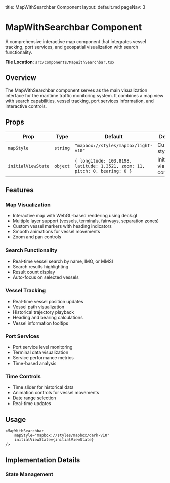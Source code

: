 <frontmatter>
title: MapWithSearchbar Component
layout: default.md
pageNav: 3
</frontmatter>

# MapWithSearchbar Component

A comprehensive interactive map component that integrates vessel tracking, port services, and geospatial visualization with search functionality.

**File Location**: `src/components/MapWithSearchbar.tsx`

## Overview

The MapWithSearchbar component serves as the main visualization interface for the maritime traffic monitoring system. It combines a map view with search capabilities, vessel tracking, port services information, and interactive controls.

## Props

| Prop               | Type     | Default                                                                     | Description                    |
| ------------------ | -------- | --------------------------------------------------------------------------- | ------------------------------ |
| `mapStyle`         | `string` | `"mapbox://styles/mapbox/light-v10"`                                        | Custom map style URL           |
| `initialViewState` | `object` | `{ longitude: 103.8198, latitude: 1.3521, zoom: 11, pitch: 0, bearing: 0 }` | Initial map view configuration |

## Features

### Map Visualization

-   Interactive map with WebGL-based rendering using deck.gl
-   Multiple layer support (vessels, terminals, fairways, separation zones)
-   Custom vessel markers with heading indicators
-   Smooth animations for vessel movements
-   Zoom and pan controls

### Search Functionality

-   Real-time vessel search by name, IMO, or MMSI
-   Search results highlighting
-   Result count display
-   Auto-focus on selected vessels

### Vessel Tracking

-   Real-time vessel position updates
-   Vessel path visualization
-   Historical trajectory playback
-   Heading and bearing calculations
-   Vessel information tooltips

### Port Services

-   Port service level monitoring
-   Terminal data visualization
-   Service performance metrics
-   Time-based analysis

### Time Controls

-   Time slider for historical data
-   Animation controls for vessel movements
-   Date range selection
-   Real-time updates

## Usage

```tsx
<MapWithSearchbar
    mapStyle="mapbox://styles/mapbox/dark-v10"
    initialViewState={initialViewState}
/>
```

## Implementation Details

### State Management

```

```
